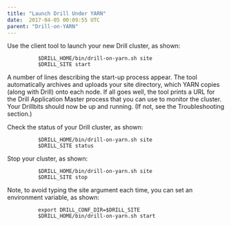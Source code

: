 ```yaml
---
title: "Launch Drill Under YARN"
date:  2017-04-05 00:09:55 UTC  
parent: "Drill-on-YARN"
---  
```


Use the client tool to launch your new Drill cluster, as shown:  

              $DRILL_HOME/bin/drill-on-yarn.sh site
              $DRILL_SITE start


A number of lines describing the start-up process appear. The tool automatically archives
and uploads your site directory, which YARN copies (along with Drill) onto each node. If all goes well, the tool prints a URL for the Drill Application Master process that you can use to monitor the cluster. Your Drillbits should now be up and running. (If not, see the Troubleshooting section.)  

Check the status of your Drill cluster, as shown:  

              $DRILL_HOME/bin/drill-on-yarn.sh site
              $DRILL_SITE status  

Stop your cluster, as shown:  

              $DRILL_HOME/bin/drill-on-yarn.sh site
              $DRILL_SITE stop


Note, to avoid typing the site argument each time, you can set an environment variable, as shown:  

              export DRILL_CONF_DIR=$DRILL_SITE
              $DRILL_HOME/bin/drill-on-yarn.sh start
